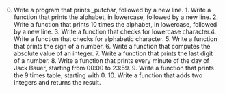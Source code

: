 0. Write a program that prints _putchar, followed by a new line. 1. Write a function that prints the alphabet, in lowercase, followed by a new line. 2. Write a function that prints 10 times the alphabet, in lowercase, followed by a new line. 3. Write a function that checks for lowercase character.4. Write a function that checks for alphabetic character. 5. Write a function that prints the sign of a number. 6. Write a function that computes the absolute value of an integer. 7. Write a function that prints the last digit of a number. 8. Write a function that prints every minute of the day of Jack Bauer, starting from 00:00 to 23:59. 9. Write a function that prints the 9 times table, starting with 0. 10. Write a function that adds two integers and returns the result.
